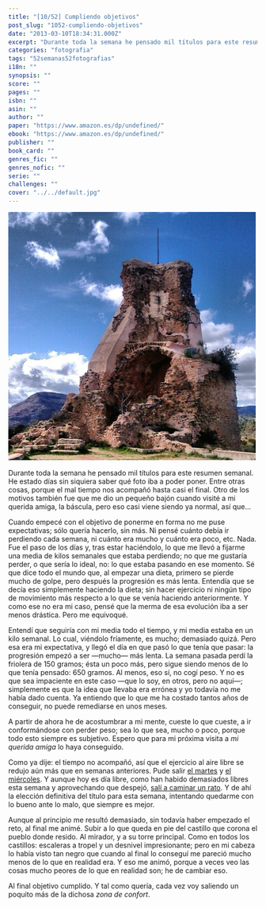 ```yaml
---
title: "[10/52] Cumpliendo objetivos"
post_slug: "1052-cumpliendo-objetivos"
date: "2013-03-10T18:34:31.000Z"
excerpt: "Durante toda la semana he pensado mil títulos para este resumen semanal. He estado días sin siquiera saber qué foto iba a poder poner. Entre otras cosas, porque el mal tiempo nos acompañó hasta casi el final. Otro de los motivos también fue que me dio un pequeño bajón cuando visité a mi querida amiga, la báscula, pero eso casi viene siendo ya normal, así que…"
categories: "fotografia"
tags: "52semanas52fotografias"
i18n: ""
synopsis: ""
score: ""
pages: ""
isbn: ""
asin: ""
author: ""
paper: "https://www.amazon.es/dp/undefined/"
ebook: "https://www.amazon.es/dp/undefined/"
publisher: ""
book_card: ""
genres_fic: ""
genres_nofic: ""
serie: ""
challenges: ""
cover: "../../default.jpg"
---
```


[![[10/52] Cumpliendo objetivos](images/instaweek-10-13.jpg)](http://instagram.com/p/Wr4BHjw-wj/)

Durante toda la semana he pensado mil títulos para este resumen semanal. He estado días sin siquiera saber qué foto iba a poder poner. Entre otras cosas, porque el mal tiempo nos acompañó hasta casi el final. Otro de los motivos también fue que me dio un pequeño bajón cuando visité a mi querida amiga, la báscula, pero eso casi viene siendo ya normal, así que…

Cuando empecé con el objetivo de ponerme en forma no me puse expectativas; sólo quería hacerlo, sin más. Ni pensé cuánto debía ir perdiendo cada semana, ni cuánto era mucho y cuánto era poco, etc. Nada. Fue el paso de los días y, tras estar haciéndolo, lo que me llevó a fijarme una media de kilos semanales que estaba perdiendo; no que me gustaría perder, o que sería lo ideal, no: lo que estaba pasando en ese momento. Sé que dice todo el mundo que, al empezar una dieta, primero se pierde mucho de golpe, pero después la progresión es más lenta. Entendía que se decía eso simplemente haciendo la dieta; sin hacer ejercicio ni ningún tipo de movimiento más respecto a lo que se venía haciendo anteriormente. Y como ese no era mi caso, pensé que la merma de esa evolución iba a ser menos drástica. Pero me equivoqué.

Entendí que seguiría con mi media todo el tiempo, y mi media estaba en un kilo semanal. Lo cual, viéndolo fríamente, es mucho; demasiado quizá. Pero esa era mi expectativa, y llegó el día en que pasó lo que tenía que pasar: la progresión empezó a ser —mucho— más lenta. La semana pasada perdí la friolera de 150 gramos; ésta un poco más, pero sigue siendo menos de lo que tenía pensado: 650 gramos. Al menos, eso sí, no cogí peso. Y no es que sea impaciente en este caso —que lo soy, en otros, pero no aquí—; simplemente es que la idea que llevaba era errónea y yo todavía no me había dado cuenta. Ya entiendo que lo que me ha costado tantos años de conseguir, no puede remediarse en unos meses.

A partir de ahora he de acostumbrar a mi mente, cueste lo que cueste, a ir conformándose con perder peso; sea lo que sea, mucho o poco, porque todo esto siempre es subjetivo. Espero que para mi próxima visita a _mi querida amiga_ lo haya conseguido.

Como ya dije: el tiempo no acompañó, así que el ejercicio al aire libre se redujo aún más que en semanas anteriores. Pude salir [el martes](http://www.endomondo.com/workouts/164338927/2023456) y [el miércoles](http://www.endomondo.com/workouts/164654870/2023456). Y aunque hoy es día libre, como han habido demasiados libres esta semana y aprovechando que despejó, [salí a caminar un rato](http://www.endomondo.com/workouts/165812028/2023456). Y de ahí la elección definitiva del título para esta semana, intentando quedarme con lo bueno ante lo malo, que siempre es mejor.

Aunque al principio me resultó demasiado, sin todavía haber empezado el reto, al final me animé. Subir a lo que queda en pie del castillo que corona el pueblo donde resido. Al mirador, y a su torre principal. Como en todos los castillos: escaleras a tropel y un desnivel impresionante; pero en mi cabeza lo había visto tan negro que cuando al final lo conseguí me pareció mucho menos de lo que en realidad era. Y eso me animó, porque a veces veo las cosas mucho peores de lo que en realidad son; he de cambiar eso.

Al final objetivo cumplido. Y tal como quería, cada vez voy saliendo un poquito más de la dichosa _zona de confort_.
